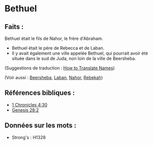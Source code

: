 # Bethuel

## Faits :

Bethuel était le fils de Nahor, le frère d'Abraham.

* Bethuel était le père de Rebecca et de Laban.
* Il y avait également une ville appelée Bethuel, qui pourrait avoir été située dans le sud de Juda, non loin de la ville de Beersheba.

(Suggestions de traduction : [How to Translate Names](rc://en/ta/man/translate/translate-names))

(Voir aussi : [Beersheba](../names/beersheba.md), [Laban](../names/laban.md), [Nahor](../names/nahor.md), [Rebekah](../names/rebekah.md))

## Références bibliques :

* [1 Chronicles 4:30](rc://en/tn/help/1ch/04/30)
* [Genesis 28:2](rc://en/tn/help/gen/28/02)

## Données sur les mots :

* Strong's : H1328
